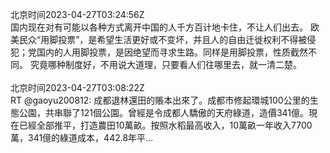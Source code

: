 北京时间2023-04-27T03:24:56Z<br>国内现在对有可能以各种方式离开中国的人千方百计地卡住，不让人们出去。
欧美民众“用脚投票”，是希望生活更好或不变坏，并且人的自由迁徙权利不得被侵犯；党国内的人用脚投票，是因绝望而寻求生路。同样是用脚投票，性质截然不同。
究竟哪种制度好，不用说大道理，只要看人们往哪里去，就一清二楚。<br><br>北京时间2023-04-27T03:08:22Z<br>RT @gaoyu200812: 成都退林還田的賬本出來了。成都市修起環城100公里的生態公園，共串聯了121個公園。曾經是令成都人驕傲的天府綠道，造價341億。現在已經全部推平，打造農田10萬畝。按照水稻最高收入，10萬畝一年收入7700萬，341億的綠道成本，442.8年平…<br><br>